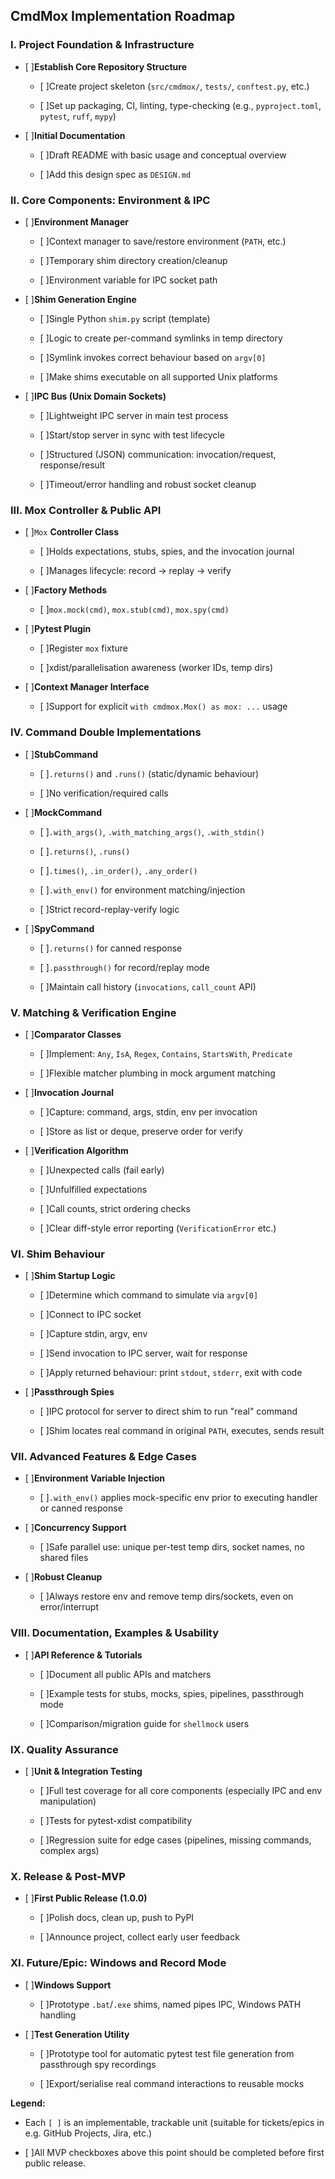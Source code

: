 ## CmdMox Implementation Roadmap

### **I. Project Foundation & Infrastructure**

- [ ]**Establish Core Repository Structure**

  - [ ]Create project skeleton (`src/cmdmox/`, `tests/`, `conftest.py`, etc.)

  - [ ]Set up packaging, CI, linting, type-checking (e.g., `pyproject.toml`, `pytest`, `ruff`, `mypy`)

- [ ]**Initial Documentation**

  - [ ]Draft README with basic usage and conceptual overview

  - [ ]Add this design spec as `DESIGN.md`

### **II. Core Components: Environment & IPC**

- [ ]**Environment Manager**

  - [ ]Context manager to save/restore environment (`PATH`, etc.)

  - [ ]Temporary shim directory creation/cleanup

  - [ ]Environment variable for IPC socket path

- [ ]**Shim Generation Engine**

  - [ ]Single Python `shim.py` script (template)

  - [ ]Logic to create per-command symlinks in temp directory

  - [ ]Symlink invokes correct behaviour based on `argv[0]`

  - [ ]Make shims executable on all supported Unix platforms

- [ ]**IPC Bus (Unix Domain Sockets)**

  - [ ]Lightweight IPC server in main test process

  - [ ]Start/stop server in sync with test lifecycle

  - [ ]Structured (JSON) communication: invocation/request, response/result

  - [ ]Timeout/error handling and robust socket cleanup

### **III. Mox Controller & Public API**

- [ ]`Mox` **Controller Class**

  - [ ]Holds expectations, stubs, spies, and the invocation journal

  - [ ]Manages lifecycle: record → replay → verify

- [ ]**Factory Methods**

  - [ ]`mox.mock(cmd)`, `mox.stub(cmd)`, `mox.spy(cmd)`

- [ ]**Pytest Plugin**

  - [ ]Register `mox` fixture

  - [ ]xdist/parallelisation awareness (worker IDs, temp dirs)

- [ ]**Context Manager Interface**

  - [ ]Support for explicit `with cmdmox.Mox() as mox: ...` usage

### **IV. Command Double Implementations**

- [ ]**StubCommand**

  - [ ]`.returns()` and `.runs()` (static/dynamic behaviour)

  - [ ]No verification/required calls

- [ ]**MockCommand**

  - [ ]`.with_args()`, `.with_matching_args()`, `.with_stdin()`

  - [ ]`.returns()`, `.runs()`

  - [ ]`.times()`, `.in_order()`, `.any_order()`

  - [ ]`.with_env()` for environment matching/injection

  - [ ]Strict record-replay-verify logic

- [ ]**SpyCommand**

  - [ ]`.returns()` for canned response

  - [ ]`.passthrough()` for record/replay mode

  - [ ]Maintain call history (`invocations`, `call_count` API)

### **V. Matching & Verification Engine**

- [ ]**Comparator Classes**

  - [ ]Implement: `Any`, `IsA`, `Regex`, `Contains`, `StartsWith`, `Predicate`

  - [ ]Flexible matcher plumbing in mock argument matching

- [ ]**Invocation Journal**

  - [ ]Capture: command, args, stdin, env per invocation

  - [ ]Store as list or deque, preserve order for verify

- [ ]**Verification Algorithm**

  - [ ]Unexpected calls (fail early)

  - [ ]Unfulfilled expectations

  - [ ]Call counts, strict ordering checks

  - [ ]Clear diff-style error reporting (`VerificationError` etc.)

### **VI. Shim Behaviour**

- [ ]**Shim Startup Logic**

  - [ ]Determine which command to simulate via `argv[0]`

  - [ ]Connect to IPC socket

  - [ ]Capture stdin, argv, env

  - [ ]Send invocation to IPC server, wait for response

  - [ ]Apply returned behaviour: print `stdout`, `stderr`, exit with code

- [ ]**Passthrough Spies**

  - [ ]IPC protocol for server to direct shim to run "real" command

  - [ ]Shim locates real command in original `PATH`, executes, sends result

### **VII. Advanced Features & Edge Cases**

- [ ]**Environment Variable Injection**

  - [ ]`.with_env()` applies mock-specific env prior to executing handler or canned response

- [ ]**Concurrency Support**

  - [ ]Safe parallel use: unique per-test temp dirs, socket names, no shared files

- [ ]**Robust Cleanup**

  - [ ]Always restore env and remove temp dirs/sockets, even on error/interrupt

### **VIII. Documentation, Examples & Usability**

- [ ]**API Reference & Tutorials**

  - [ ]Document all public APIs and matchers

  - [ ]Example tests for stubs, mocks, spies, pipelines, passthrough mode

  - [ ]Comparison/migration guide for `shellmock` users

### **IX. Quality Assurance**

- [ ]**Unit & Integration Testing**

  - [ ]Full test coverage for all core components (especially IPC and env manipulation)

  - [ ]Tests for pytest-xdist compatibility

  - [ ]Regression suite for edge cases (pipelines, missing commands, complex args)

### **X. Release & Post-MVP**

- [ ]**First Public Release (1.0.0)**

  - [ ]Polish docs, clean up, push to PyPI

  - [ ]Announce project, collect early user feedback

### **XI. Future/Epic: Windows and Record Mode**

- [ ]**Windows Support**

  - [ ]Prototype `.bat`/`.exe` shims, named pipes IPC, Windows PATH handling

- [ ]**Test Generation Utility**

  - [ ]Prototype tool for automatic pytest test file generation from passthrough spy recordings

  - [ ]Export/serialise real command interactions to reusable mocks

**Legend:**

- Each `[ ]` is an implementable, trackable unit (suitable for tickets/epics in e.g. GitHub Projects, Jira, etc.)

- [ ]All MVP checkboxes above this point should be completed before first public release.
